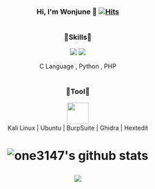 <div align="center">

### Hi, I'm Wonjune 👋 [![Hits](https://hits.seeyoufarm.com/api/count/incr/badge.svg?url=https%3A%2F%2Fgithub.com%2Fone3147&count_bg=%2379C83D&title_bg=%23555555&icon=&icon_color=%23E7E7E7&title=hits&edge_flat=false)](https://hits.seeyoufarm.com)
  
<h1>

### 🔹Skills🔹

<img src="https://img.shields.io/badge/Python-3776AB?style=yellow&logo=Python&logoColor=white">
<img src="https://img.shields.io/badge/C/C++-A8B9CC?style=yellow&logo=C&logoColor=white"/>
  
C Language , Python , PHP


<h1>

### 🔹Tool🔹
  
<img src="[https://cdn.imgbin.com/0/12/15/imgbin-laptop-security-hacker-computer-icons-computer-security-laptop-Z1nyJUE2yqP3i46XfMZ6hsLjj.jpg](https://cdn-icons-png.flaticon.com/512/6463/6463383.png)" style="width:50px;height:50px;"><br>
Kali Linux | Ubuntu | BurpSuite | Ghidra | Hextedit
<h1>

<h1>
  
![one3147's github stats](https://github-readme-stats.vercel.app/api?username=one3147&show_icons=true)
<p><a href="http://mazassumnida.wtf/api/v2/generate_badge?boj=dwj0306">
<img src="http://mazassumnida.wtf/api/mini/generate_badge?boj=dwj0306"/></a></p>

